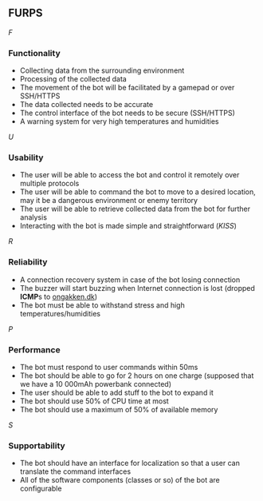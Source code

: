 ## FURPS

_F_
### Functionality
- Collecting data from the surrounding environment
- Processing of the collected data
- The movement of the bot will be facilitated by a gamepad or over SSH/HTTPS
- The data collected needs to be accurate
- The control interface of the bot needs to be secure (SSH/HTTPS)
- A warning system for very high temperatures and humidities

_U_
### Usability
- The user will be able to access the bot and control it remotely over multiple protocols
- The user will be able to command the bot to move to a desired location,
may it be a dangerous environment or enemy territory
- The user will be able to retrieve collected data from the bot for further analysis
- Interacting with the bot is made simple and straightforward (_KISS_)

_R_
### Reliability
- A connection recovery system in case of the bot losing connection
- The buzzer will start buzzing when Internet connection is lost (dropped **ICMP**s to [ongakken.dk](ongakken.dk))
- The bot must be able to withstand stress and high temperatures/humidities

_P_
### Performance
- The bot must respond to user commands within 50ms
- The bot should be able to go for 2 hours on one charge (supposed that we have a 10 000mAh powerbank connected)
- The user should be able to add stuff to the bot to expand it
- The bot should use 50% of CPU time at most
- The bot should use a maximum of 50% of available memory

_S_
### Supportability
- The bot should have an interface for localization so that a user can translate the command interfaces
- All of the software components (classes or so) of the bot are configurable
